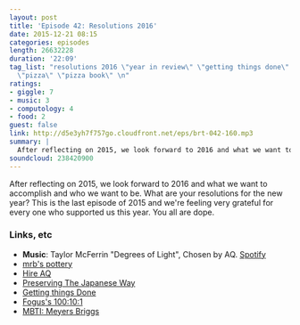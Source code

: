 ```yaml
---
layout: post
title: 'Episode 42: Resolutions 2016'
date: 2015-12-21 08:15
categories: episodes
length: 26632228
duration: '22:09'
tag_list: "resolutions 2016 \"year in review\" \"getting things done\" \"gtd\" \"mbti\"
  \"pizza\" \"pizza book\" \n"
ratings:
- giggle: 7
- music: 3
- computology: 4
- food: 2
guest: false
link: http://d5e3yh7f757go.cloudfront.net/eps/brt-042-160.mp3
summary: |
  After reflecting on 2015, we look forward to 2016 and what we want to accomplish and who we want to be. What are your resolutions for the new year? This is the last episode of 2015 and we're feeling very grateful for every one who supported us this year. You all are dope.
soundcloud: 238420900
---
```

After reflecting on 2015, we look forward to 2016 and what we want to accomplish and who we want to be. What are your resolutions for the new year? This is the last episode of 2015 and we're feeling very grateful for every one who supported us this year. You all are dope.
<!-- more -->

### Links, etc

* <strong>Music</strong>: Taylor McFerrin "Degrees of Light", Chosen by AQ. [Spotify](https://open.spotify.com/track/2ftILV2aXpCGfEx81b8JpC)
* [mrb's pottery](https://www.instagram.com/potterybymrb/)
* [Hire AQ](http://quirkey.com/hireme/)
* [Preserving The Japanese Way](http://amzn.to/1Jmosjv)
* [Getting things Done](http://amzn.to/22iMJTq)
* [Fogus's 100:10:1](http://blog.fogus.me/2015/11/04/the-100101-method-my-approach-to-open-source/)
* [MBTI: Meyers Briggs](http://www.myersbriggs.org/my-mbti-personality-type/mbti-basics/)

